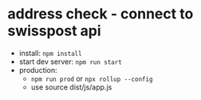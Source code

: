 # address check - connect to swisspost api

- install: <code>npm install</code>
- start dev server: <code>npm run start</code>
- production:
  - <code>npm run prod</code> or <code>npx rollup --config</code>
  - use source dist/js/app.js
